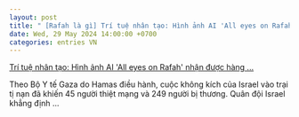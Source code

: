 ```yaml
---
layout: post
title: " [Rafah là gì] Trí tuệ nhân tạo: Hình ảnh AI 'All eyes on Rafah' nhận được hàng ..."
date: Wed, 29 May 2024 14:00:00 +0700
categories: entries VN
---
```

[Trí tuệ nhân tạo: Hình ảnh AI 'All eyes on Rafah' nhận được hàng ...](https://baotintuc.vn/khoa-hoc-cong-nghe/tri-tue-nhan-tao-hinh-anh-ai-all-eyes-on-rafahnhan-duoc-hang-chuc-trieu-luot-chia-se-20240530104813942.htm)

Theo Bộ Y tế Gaza do Hamas điều hành, cuộc không kích của Israel vào trại tị nạn đã khiến 45 người thiệt mạng và 249 người bị thương. Quân đội Israel khẳng định ...

